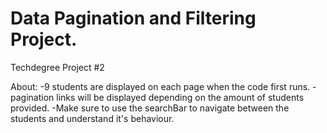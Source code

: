 # Data Pagination and Filtering Project.
 Techdegree Project #2

 About:
 -9 students are displayed on each page when the code first runs.
 -pagination links will be displayed depending on the amount of students provided.
 -Make sure to use the searchBar to navigate between the students and understand it's behaviour.

